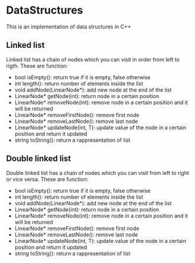 # DataStructures
This is an implementation of data structures in C++
## Linked list
Linked list has a chain of nodes which you can visit in order from left to rigth.
These are function:
- bool isEmpty(): return true if it is empty, false otherwise
- int length(): return number of elements inside the list
- void addNode(LinearNode<T>*): add new node at the end of the list
- LinearNode<T>* getNode(int): return node in a certain position
- LinearNode<T>* removeNode(int): remove node in a certain position and it will be returned
- LinearNode<T>* removeFirstNode(): remove first node
- LinearNode<T>* removeLastNode(): remove last node
- LinearNode<T>* updateNode(int, T): update value of the node in a certain position and return it updated
- string toString(): return a rappresentation of list
## Double linked list
Double linked list has a chain of nodes which you can visit from left to right or vice versa.
These are function:
- bool isEmpty(): return true if it is empty, false otherwise
- int length(): return number of elements inside the list
- void addNode(LinearNode<T>*): add new node at the end of the list
- LinearNode<T>* getNode(int): return node in a certain position
- LinearNode<T>* removeNode(int): remove node in a certain position and it will be returned
- LinearNode<T>* removeFirstNode(): remove first node
- LinearNode<T>* removeLastNode(): remove last node
- LinearNode<T>* updateNode(int, T): update value of the node in a certain position and return it updated
- string toString(): return a rappresentation of list